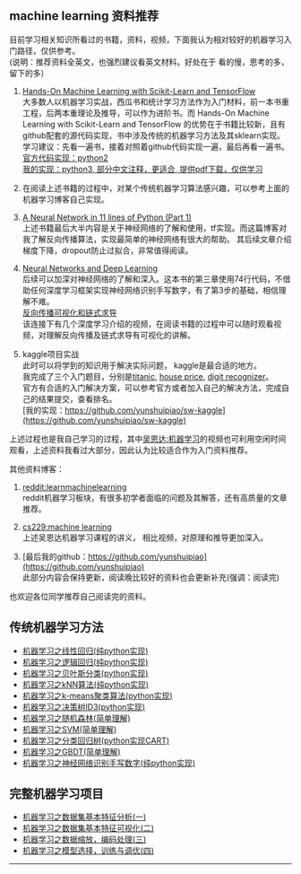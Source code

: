 ## machine learning 资料推荐
目前学习相关知识所看过的书籍，资料，视频，下面我认为相对较好的机器学习入门路径，仅供参考。  
(说明：推荐资料全英文，也强烈建议看英文材料。好处在于 看的慢，思考的多，留下的多）  
1. [Hands-On Machine Learning with Scikit-Learn and TensorFlow](http://shop.oreilly.com/product/0636920052289.do)    
大多数人以机器学习实战，西瓜书和统计学习方法作为入门材料，前一本书重工程，后两本重理论及推导，可以作为进阶书。而 Hands-On Machine Learning with Scikit-Learn and TensorFlow 的优势在于书籍比较新，且有github配套的源代码实现，书中涉及传统的机器学习方法及其sklearn实现。  
学习建议：先看一遍书，接着对照着github代码实现一遍，最后再看一遍书。  
[官方代码实现：python2](https://github.com/ageron/handson-ml)  
[我的实现：python3, 部分中文注释，更适合, 提供pdf下载，仅供学习](https://github.com/yunshuipiao/hands-on-ml-with-sklearn-tf-python3)

2. 在阅读上述书籍的过程中，对某个传统机器学习算法感兴趣，可以参考上面的机器学习博客自己实现。  

3. [A Neural Network in 11 lines of Python (Part 1)](http://iamtrask.github.io/2015/07/12/basic-python-network/)   
上述书籍最后大半内容是关于神经网络的了解和使用，tf实现。而这篇博客对我了解反向传播算法，实现最简单的神经网络有很大的帮助。
其后续文章介绍梯度下降，dropout防止过拟合，非常值得阅读。  

4. [Neural Networks and Deep Learning](http://neuralnetworksanddeeplearning.com/index.html)   
后续可以加深对神经网络的了解和深入。这本书的第三章使用74行代码，不借助任何深度学习框架实现神经网络识别手写数字，有了第3步的基础，相信理解不难。    
[反向传播可视化和链式求导](https://space.bilibili.com/88461692/#/channel/detail?cid=26587)   
该连接下有几个深度学习介绍的视频，在阅读书籍的过程中可以随时观看视频，对理解反向传播及链式求导有可视化的讲解。    

5. kaggle项目实战   
此时可以将学到的知识用于解决实际问题， kaggle是最合适的地方。   
我完成了三个入门题目，分别是[titanic](https://www.kaggle.com/c/titanic), [house price](https://www.kaggle.com/c/house-prices-advanced-regression-techniques), [digit recognizer](https://www.kaggle.com/c/digit-recognizer)。   
官方有合适的入门解决方案，可以参考官方或者加入自己的解决方法，完成自己的结果提交，查看排名。    
[我的实现：https://github.com/yunshuipiao/sw-kaggle](https://github.com/yunshuipiao/sw-kaggle)

上述过程也是我自己学习的过程，其中[吴恩达:机器学习](https://www.bilibili.com/video/av9912938)的视频也可利用空闲时间观看，上述资料我看过大部分，因此认为比较适合作为入门资料推荐。

其他资料博客：
1. [reddit:learnmachinelearning](https://www.reddit.com/r/learnmachinelearning/)  
reddit机器学习板块，有很多初学者面临的问题及其解答，还有高质量的文章推荐。  
2. [cs229:machine learning](http://cs229.stanford.edu/syllabus.html)   
上述吴恩达机器学习课程的讲义， 相比视频，对原理和推导更加深入。  

3. [最后我的github：https://github.com/yunshuipiao](https://github.com/yunshuipiao)  
此部分内容会保持更新，阅读晚比较好的资料也会更新补充(强调：阅读完)

也欢迎各位同学推荐自己阅读完的资料。

## 传统机器学习方法

* [机器学习之线性回归(纯python实现)](https://github.com/yunshuipiao/SWBlog/blob/master/maching%20learning/%E6%9C%BA%E5%99%A8%E5%AD%A6%E4%B9%A0%E4%B9%8B%E7%BA%BF%E6%80%A7%E5%9B%9E%E5%BD%92(%E7%BA%AFpython%E5%AE%9E%E7%8E%B0).md)  
* [机器学习之逻辑回归(纯python实现)](https://github.com/yunshuipiao/SWBlog/blob/master/maching%20learning/%E6%9C%BA%E5%99%A8%E5%AD%A6%E4%B9%A0%E4%B9%8B%E9%80%BB%E8%BE%91%E5%9B%9E%E5%BD%92(%E7%BA%AFpython%E5%AE%9E%E7%8E%B0).md)  
* [机器学习之贝叶斯分类(python实现)](https://github.com/yunshuipiao/SWBlog/blob/master/maching%20learning/%E6%9C%BA%E5%99%A8%E5%AD%A6%E4%B9%A0%E4%B9%8B%E8%B4%9D%E5%8F%B6%E6%96%AF%E5%88%86%E7%B1%BB(python%E5%AE%9E%E7%8E%B0).md)  
* [机器学习之kNN算法(纯python实现)](https://github.com/yunshuipiao/SWBlog/blob/master/maching%20learning/%E6%9C%BA%E5%99%A8%E5%AD%A6%E4%B9%A0%E4%B9%8BkNN%E7%AE%97%E6%B3%95(%E7%BA%AFpython%E5%AE%9E%E7%8E%B0).md)
* [机器学习之k-means聚类算法(python实现)](https://github.com/yunshuipiao/SWBlog/blob/master/maching_learning/%E6%9C%BA%E5%99%A8%E5%AD%A6%E4%B9%A0%E4%B9%8Bk-means%E8%81%9A%E7%B1%BB%E7%AE%97%E6%B3%95(python%E5%AE%9E%E7%8E%B0).md)  
* [机器学习之决策树ID3(python实现)](https://github.com/yunshuipiao/SWBlog/blob/master/maching_learning/%E6%9C%BA%E5%99%A8%E5%AD%A6%E4%B9%A0%E4%B9%8B%E5%86%B3%E7%AD%96%E6%A0%91ID3(python%E5%AE%9E%E7%8E%B0).md)
* [机器学习之随机森林(简单理解)](https://github.com/yunshuipiao/SWBlog/blob/master/maching_learning/%E6%9C%BA%E5%99%A8%E5%AD%A6%E4%B9%A0%E4%B9%8B%E9%9A%8F%E6%9C%BA%E6%A3%AE%E6%9E%97(%E7%AE%80%E5%8D%95%E7%90%86%E8%A7%A3).md)
* [机器学习之SVM(简单理解)](https://github.com/yunshuipiao/SWBlog/blob/master/maching_learning/%E6%9C%BA%E5%99%A8%E5%AD%A6%E4%B9%A0%E4%B9%8BSVM(%E7%AE%80%E5%8D%95%E7%90%86%E8%A7%A3).md)
* [机器学习之分类回归树(python实现CART)](https://github.com/yunshuipiao/SWBlog/blob/master/maching_learning/%E6%9C%BA%E5%99%A8%E5%AD%A6%E4%B9%A0%E4%B9%8B%E5%88%86%E7%B1%BB%E5%9B%9E%E5%BD%92%E6%A0%91(python%E5%AE%9E%E7%8E%B0CART).md)
* [机器学习之GBDT(简单理解)](https://github.com/yunshuipiao/SWBlog/blob/master/maching_learning/%E6%9C%BA%E5%99%A8%E5%AD%A6%E4%B9%A0%E4%B9%8BGBDT(%E7%AE%80%E5%8D%95%E7%90%86%E8%A7%A3).md)  
* [机器学习之神经网络识别手写数字(纯python实现)](https://github.com/yunshuipiao/SWBlog/blob/master/maching_learning/%E6%9C%BA%E5%99%A8%E5%AD%A6%E4%B9%A0%E4%B9%8B%E7%A5%9E%E7%BB%8F%E7%BD%91%E7%BB%9C%E8%AF%86%E5%88%AB%E6%89%8B%E5%86%99%E6%95%B0%E5%AD%97(%E7%BA%AFpython%E5%AE%9E%E7%8E%B0).md)  

## 完整机器学习项目

* [机器学习之数据集基本特征分析(一)](https://github.com/yunshuipiao/hands-on-ml-with-sklearn-tf-python3/blob/master/02_blog/02_blog_01.ipynb)
* [机器学习之数据集基本特征可视化(二)](https://github.com/yunshuipiao/hands-on-ml-with-sklearn-tf-python3/blob/master/02_blog/02_blog_02.ipynb)
* [机器学习之数据缩放，编码处理(三)](https://github.com/yunshuipiao/hands-on-ml-with-sklearn-tf-python3/blob/master/02_blog/02_blog_03.ipynb)
* [机器学习之模型选择，训练与调优(四)](https://github.com/yunshuipiao/hands-on-ml-with-sklearn-tf-python3/blob/master/02_blog/02_blog_04.ipynb)
----
